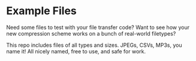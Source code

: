 # Example Files

Need some files to test with your file transfer code? Want to see how your new compression scheme works on a bunch of real-world filetypes? 

This repo includes files of all types and sizes. JPEGs, CSVs, MP3s, you name it! All nicely named, free to use, and safe for work.